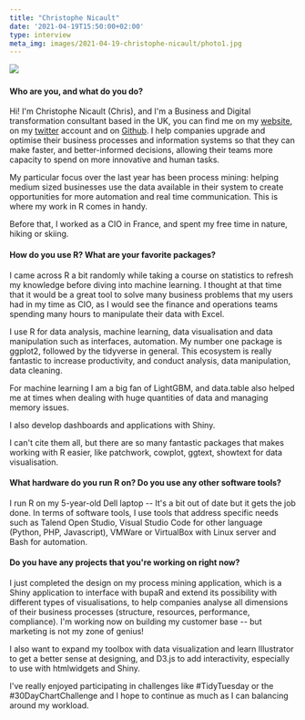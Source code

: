 ```yaml
---
title: "Christophe Nicault"
date: '2021-04-19T15:50:00+02:00'
type: interview
meta_img: images/2021-04-19-christophe-nicault/photo1.jpg
---
```


![](/images/2021-04-19-Christophe-Nicault/photo1.jpg)
&nbsp;  
<!--more-->

#### Who are you, and what do you do?

Hi! I'm Christophe Nicault (Chris), and I'm a Business and Digital transformation consultant based in the UK, you can find me on my [website](https://www.christophenicault.com/), on my [twitter](https://twitter.com/cnicault) account and on [Github](https://github.com/cnicault). I help companies upgrade and optimise their business processes and information systems so that they can make faster, and better-informed decisions, allowing their teams more capacity to spend on more innovative and human tasks.

My particular focus over the last year has been process mining: helping medium sized businesses use the data available in their system to create opportunities for more automation and real time communication. This is where my work in R comes in handy.

Before that, I worked as a CIO in France, and spent my free time in nature, hiking or skiing.

#### How do you use R? What are your favorite packages?

I came across R a bit randomly while taking a course on statistics to refresh my knowledge before diving into machine learning. I thought at that time that it would be a great tool to solve many business problems that my users had in my time as CIO, as I would see the finance and operations teams spending many hours to manipulate their data with Excel.

I use R for data analysis, machine learning, data visualisation and data manipulation such as interfaces, automation. My number one package is ggplot2, followed by the tidyverse in general. This ecosystem is really fantastic to increase productivity, and conduct analysis, data manipulation, data cleaning.

For machine learning I am a big fan of LightGBM, and data.table also helped me at times when dealing with huge quantities of data and managing memory issues.

I also develop dashboards and applications with Shiny.

I can't cite them all, but there are so many fantastic packages that makes working with R easier, like patchwork, cowplot, ggtext, showtext for data visualisation.

#### What hardware do you run R on? Do you use any other software tools?

I run R on my 5-year-old Dell laptop -- It's a bit out of date but it gets the job done. In terms of software tools, I use tools that address specific needs such as Talend Open Studio, Visual Studio Code for other language (Python, PHP, Javascript), VMWare or VirtualBox with Linux server and Bash for automation.

#### Do you have any projects that you're working on right now?

I just completed the design on my process mining application, which is a Shiny application to interface with bupaR and extend its possibility with different types of visualisations, to help companies analyse all dimensions of their business processes (structure, resources, performance, compliance). I'm working now on building my customer base -- but marketing is not my zone of genius!

I also want to expand my toolbox with data visualization and learn Illustrator to get a better sense at designing, and D3.js to add interactivity, especially to use with htmlwidgets and Shiny.

I've really enjoyed participating in challenges like #TidyTuesday or the #30DayChartChallenge and I hope to continue as much as I can balancing around my workload.


